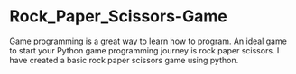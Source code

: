 # Rock_Paper_Scissors-Game
Game programming is a great way to learn how to program. 
An ideal game to start your Python game programming journey is rock paper scissors. 
I have created a basic rock paper scissors game using python.
